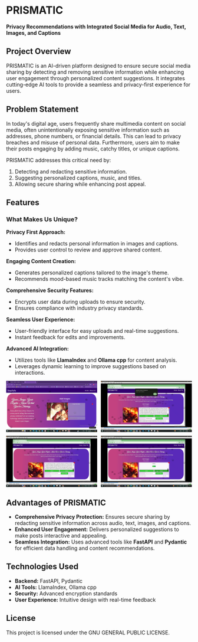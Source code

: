 # PRISMATIC

**Privacy Recommendations with Integrated Social Media for Audio, Text, Images, and Captions**

## Project Overview

PRISMATIC is an AI-driven platform designed to ensure secure social media sharing by detecting and removing sensitive information while enhancing user engagement through personalized content suggestions. It integrates cutting-edge AI tools to provide a seamless and privacy-first experience for users.

## Problem Statement

In today's digital age, users frequently share multimedia content on social media, often unintentionally exposing sensitive information such as addresses, phone numbers, or financial details. This can lead to privacy breaches and misuse of personal data. Furthermore, users aim to make their posts engaging by adding music, catchy titles, or unique captions. 

PRISMATIC addresses this critical need by:
1. Detecting and redacting sensitive information.
2. Suggesting personalized captions, music, and titles.
3. Allowing secure sharing while enhancing post appeal.

## Features

### What Makes Us Unique?
 **Privacy First Approach:**
  - Identifies and redacts personal information in images and captions.
  - Provides user control to review and approve shared content.
  
 **Engaging Content Creation:**
  - Generates personalized captions tailored to the image's theme.
  - Recommends mood-based music tracks matching the content's vibe.

 **Comprehensive Security Features:**
  - Encrypts user data during uploads to ensure security.
  - Ensures compliance with industry privacy standards.

 **Seamless User Experience:**
  - User-friendly interface for easy uploads and real-time suggestions.
  - Instant feedback for edits and improvements.

 **Advanced AI Integration:**
  - Utilizes tools like **LlamaIndex** and **Ollama cpp** for content analysis.
  - Leverages dynamic learning to improve suggestions based on interactions.

<div style="display: grid; grid-template-columns: 1fr 1fr; gap: 10px;">
  <img src="media/Screenshot (93).png" width="100%">
  <img src="media/Screenshot (125).png" width="100%">
  <img src="media/Screenshot (124).png" width="100%">
  <img src="media/Screenshot (123).png" width="100%">
</div>

## Advantages of PRISMATIC
 - **Comprehensive Privacy Protection:** Ensures secure sharing by redacting sensitive information across audio, text, images, and captions.
 - **Enhanced User Engagement:** Delivers personalized suggestions to make posts interactive and appealing.
 - **Seamless Integration:** Uses advanced tools like **FastAPI** and **Pydantic** for efficient data handling and content recommendations.

## Technologies Used
- **Backend:** FastAPI, Pydantic
- **AI Tools:** LlamaIndex, Ollama cpp
- **Security:** Advanced encryption standards
- **User Experience:** Intuitive design with real-time feedback

## License
This project is licensed under the GNU GENERAL PUBLIC LICENSE. 

